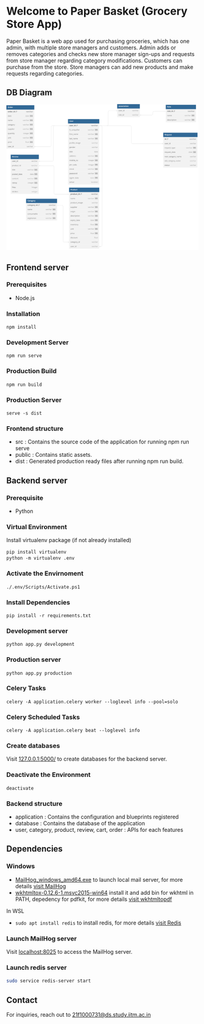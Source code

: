 # Welcome to Paper Basket (Grocery Store App)
Paper Basket is a web app used for purchasing groceries, which has one 
admin, with multiple store managers and customers. Admin adds or removes categories and checks new store manager sign-ups and requests from store manager regarding category modifications. Customers can purchase from the store. Store managers can add new products and make requests regarding categories.

## DB Diagram
<img src="./DB-diagram.svg" alt="DB Diagram">

## Frontend server
### Prerequisites
- Node.js
### Installation
```shell
npm install
```
### Development Server
```shell
npm run serve
```
### Production Build
```shell
npm run build
```
### Production Server
```shell
serve -s dist
```
### Frontend structure
* src : Contains the source code of the application for running npm run serve
* public : Contains static assets.
* dist : Generated production ready files after running npm run build.

## Backend server
### Prerequisite
- Python
### Virtual Environment
Install virtualenv package (if not already installed)
```shell
pip install virtualenv
python -m virtualenv .env
```
### Activate the Envirnoment
```shell
./.env/Scripts/Activate.ps1
```
### Install Dependencies
```shell
pip install -r requirements.txt
```
### Development server
```shell
python app.py development
```
### Production server
```shell
python app.py production
```
### Celery Tasks
```shell
celery -A application.celery worker --loglevel info --pool=solo
```
### Celery Scheduled Tasks
```shell
celery -A application.celery beat --loglevel info
```
### Create databases
Visit [127.0.0.1:5000/](127.0.0.1:5000/) to create databases for the backend server.
### Deactivate the Environment
```shell
deactivate
```
### Backend structure
* application : Contains the configuration and blueprints registered
* database : Contains the database of the application
* user, category, product, review, cart, order : APIs for each features

## Dependencies
### Windows
* [MailHog_windows_amd64.exe](https://github.com/mailhog/MailHog/releases/download/v1.0.1/MailHog_windows_amd64.exe) to launch local mail server, for more details [visit MailHog](https://github.com/mailhog/MailHog)
* [wkhtmltox-0.12.6-1.msvc2015-win64](https://github.com/wkhtmltopdf/packaging/releases/download/0.12.6-1/wkhtmltox-0.12.6-1.msvc2015-win64.exe) install it and add bin for wkhtml in PATH, depedency for pdfkit, for more details [visit wkhtmltopdf](https://wkhtmltopdf.org/index.html)

In WSL
* ```sudo apt install redis``` to install redis, for more details [visit Redis](https://redis.io/docs/install/install-redis/install-redis-on-windows/)

### Launch MailHog server
Visit [localhost:8025](localhost:8025) to access the MailHog server.
### Launch redis server
```bash
sudo service redis-server start
```
## Contact
For inquiries, reach out to [21f1000731@ds.study.iitm.ac.in](mailto:21f1000731@ds.study.iitm.ac.in)

